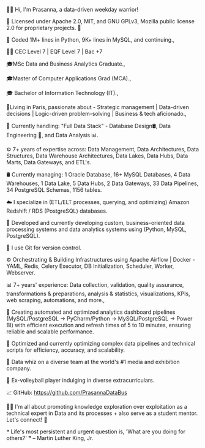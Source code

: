 👋🏾 Hi, I'm Prasanna, a data-driven weekday warrior!

📜 Licensed under Apache 2.0, MIT, and GNU GPLv3, Mozilla public license 2.0 for proprietary projects. 🚀

🌟 Coded 1M+ lines in Python, 9K+ lines in MySQL, and continuing.,

🧑‍💼 CEC Level 7 | EQF Level 7 | Bac +7

🎓MSc Data and Business Analytics Graduate.,

🎓Master of Computer Applications Grad (MCA).,

🎓 Bachelor of Information Technology (IT).,

🗼Living in Paris, passionate about - Strategic management | Data-driven decisions | Logic-driven problem-solving | Business & tech aficionado.,

🌟 Currently handling: "Full Data Stack" - Database Design🛢️, Data Engineering 🔧, and Data Analysis 📊.

⚙️ 7+ years of expertise across: Data Management, Data Architectures, Data Structures, Data Warehouse Architectures, Data Lakes, Data Hubs, Data Marts, Data Gateways, and ETL's.

🛢️ Currently managing: 1 Oracle Database, 16+ MySQL Databases, 4 Data Warehouses, 1 Data Lake, 5 Data Hubs, 2 Data Gateways, 33 Data Pipelines, 34 PostgreSQL Schemas, 1156 tables.

☁️ I specialize in (ETL/ELT processes, querying, and optimizing) Amazon Redshift / RDS (PostgreSQL) databases.

🔧 Developed and currently developing custom, business-oriented data processing systems and data analytics systems using (Python, MySQL, PostgreSQL).

🌱 I use Git for version control.

⚙️ Orchestrating & Building Infrastructures using Apache Airflow | Docker - YAML, Redis, Celery Executor, DB Initialization, Scheduler, Worker, Webserver.

📊 7+ years' experience: Data collection, validation, quality assurance, transformations & preparations, analysis & statistics, visualizations, KPIs, web scraping, automations, and more.,

🌟 Creating automated and optimized analytics dashboard pipelines (MySQL/PostgreSQL -> PyCharm/Python -> MySQL/PostgreSQL -> Power BI) with efficient execution and refresh times of 5 to 10 minutes, ensuring reliable and scalable performance.

🎯 Optimized and currently optimizing complex data pipelines and technical scripts for efficiency, accuracy, and scalability.

🏢 Data whiz on a diverse team at the world's #1 media and exhibition company.

🏐 Ex-volleyball player indulging in diverse extracurriculars.

📈 GitHub: https://github.com/PrasannaDataBus

🙋‍♂️ I'm all about promoting knowledge exploration over exploitation as a technical expert in Data and its processes + also serve as a student mentor. Let's connect! 💼

󠀢❝ Life's most persistent and urgent question is, 'What are you doing for others?' ❞
                                                                                          – Martin Luther King, Jr.
